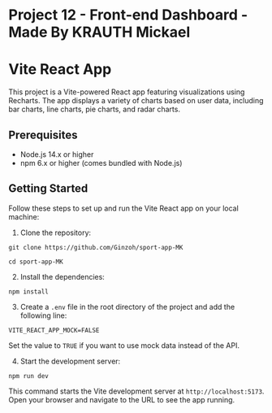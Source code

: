 # Project 12 - Front-end Dashboard - Made By KRAUTH Mickael

# Vite React App

This project is a Vite-powered React app featuring visualizations using Recharts. The app displays a variety of charts based on user data, including bar charts, line charts, pie charts, and radar charts.

## Prerequisites

- Node.js 14.x or higher
- npm 6.x or higher (comes bundled with Node.js)

## Getting Started

Follow these steps to set up and run the Vite React app on your local machine:

1. Clone the repository:

```git clone https://github.com/Ginzoh/sport-app-MK```

```cd sport-app-MK```

2. Install the dependencies:

```npm install```


3. Create a `.env` file in the root directory of the project and add the following line:

```VITE_REACT_APP_MOCK=FALSE```


Set the value to `TRUE` if you want to use mock data instead of the API.

4. Start the development server:

```npm run dev```

This command starts the Vite development server at `http://localhost:5173`. Open your browser and navigate to the URL to see the app running.
